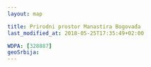 ```yaml
---
layout: map

title: Prirodni prostor Manastira Bogovađa
last_modified_at: 2018-05-25T17:35:49+02:00

WDPA: [328887]
geoSrbija:
---
```

